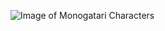 ![Image of Monogatari Characters](https://images.immediate.co.uk/production/volatile/sites/3/2021/01/monogatari-series-f10abe7.jpg?webp=true&quality=90&resize=620%2C413)

